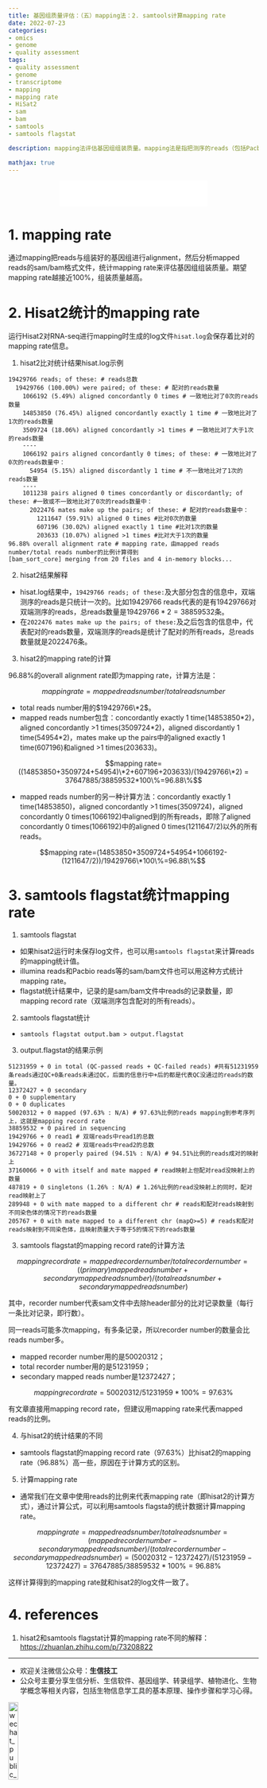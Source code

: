 ```yaml
---
title: 基因组质量评估：（五）mapping法：2. samtools计算mapping rate
date: 2022-07-23
categories:
- omics
- genome
- quality assessment
tags:
- quality assessment
- genome
- transcriptome
- mapping
- mapping rate
- HiSat2
- sam
- bam
- samtools
- samtools flagstat

description: mapping法评估基因组组装质量。mapping法是指把测序的reads（包括Pacbio，Illumina，RNA-seq 等reads）映射回组装好的基因组，评估mapping rate，genome coverage，depth分布等指标，用这些指标评估基因组组装质量。这篇文章简单介绍了mapping法的其中一个评估指标：mapping rate。通过samtools计算mapping rate，和HiSat2对RNA-seq进行mapping时把mapping rate统计在log文件中，两者间的差异和转化。

mathjax: true
---
```


<div align="middle"><iframe frameborder="no" border="0" marginwidth="0" marginheight="0" width=298 height=52 src="//music.163.com/outchain/player?type=2&id=18600061&auto=1&height=32"></iframe></div>

# 1. mapping rate
通过mapping把reads与组装好的基因组进行alignment，然后分析mapped reads的sam/bam格式文件，统计mapping rate来评估基因组组装质量。期望mapping rate越接近100%，组装质量越高。

# 2. Hisat2统计的mapping rate
运行Hisat2对RNA-seq进行mapping时生成的log文件`hisat.log`会保存着比对的mapping rate信息。

1. hisat2比对统计结果hisat.log示例

```
19429766 reads; of these: # reads总数
  19429766 (100.00%) were paired; of these: # 配对的reads数量
    1066192 (5.49%) aligned concordantly 0 times # 一致地比对了0次的reads数量
    14853850 (76.45%) aligned concordantly exactly 1 time # 一致地比对了1次的reads数量
    3509724 (18.06%) aligned concordantly >1 times # 一致地比对了大于1次的reads数量
    ----
    1066192 pairs aligned concordantly 0 times; of these: # 一致地比对了0次的reads数量中：
      54954 (5.15%) aligned discordantly 1 time # 不一致地比对了1次的reads数量
    ----
    1011238 pairs aligned 0 times concordantly or discordantly; of these: #一致或不一致地比对了0次的reads数量中：
      2022476 mates make up the pairs; of these: # 配对的reads数量中：
        1211647 (59.91%) aligned 0 times #比对0次的数量
        607196 (30.02%) aligned exactly 1 time #比对1次的数量
        203633 (10.07%) aligned >1 times #比对大于1次的数量
96.88% overall alignment rate # mapping rate，由mapped reads number/total reads number的比例计算得到
[bam_sort_core] merging from 20 files and 4 in-memory blocks...
```

2. hisat2结果解释
- hisat.log结果中，`19429766 reads; of these:`及大部分包含的信息中，双端测序的reads是只统计一次的。比如19429766 reads代表的是有19429766对双端测序的reads，总reads数量是$19429766*2=38859532$条。
- 在`2022476 mates make up the pairs; of these:`及之后包含的信息中，代表配对的reads数量，双端测序的reads是统计了配对的所有reads，总reads数量就是2022476条。

3. hisat2的mapping rate的计算

96.88%的overall alignment rate即为mapping rate，计算方法是：

$$mapping rate=mapped reads number/total reads number$$

  - total reads number用的$19429766\*2$。
  - mapped reads number包含：concordantly exactly 1 time(14853850\*2)，aligned concordantly >1 times(3509724\*2)，aligned discordantly 1 time(54954\*2)，mates make up the pairs中的aligned exactly 1 time(607196)和aligned >1 times(203633)。

  $$mapping rate=((14853850+3509724+54954)\*2+607196+203633)/(19429766\*2) = 37647885/38859532*100\%=96.88\%$$

  - mapped reads number的另一种计算方法：concordantly exactly 1 time(14853850)，aligned concordantly >1 times(3509724)，aligned concordantly 0 times(1066192)中aligned到的所有reads，即除了aligned concordantly 0 times(1066192)中的aligned 0 times(1211647/2)以外的所有reads。

  $$mapping rate=(14853850+3509724+54954+1066192-(1211647/2))/19429766\*100\%=96.88\%$$

# 3. samtools flagstat统计mapping rate
1. samtools flagstat
- 如果hisat2运行时未保存log文件，也可以用`samtools flagstat`来计算reads的mapping统计值。
- illumina reads和Pacbio reads等的sam/bam文件也可以用这种方式统计mapping rate。
- flagstat统计结果中，记录的是sam/bam文件中reads的记录数量，即mapping record rate（双端测序包含配对的所有reads）。

2. samtools flagstat统计
- `samtools flagstat output.bam > output.flagstat`

3. output.flagstat的结果示例

```
51231959 + 0 in total (QC-passed reads + QC-failed reads) #共有51231959条reads通过QC+0条reads未通过QC，后面的信息行中+后的都是代表QC没通过的reads的数量。
12372427 + 0 secondary
0 + 0 supplementary
0 + 0 duplicates
50020312 + 0 mapped (97.63% : N/A) # 97.63%比例的reads mapping到参考序列上，这就是mapping record rate
38859532 + 0 paired in sequencing
19429766 + 0 read1 # 双端reads中read1的总数
19429766 + 0 read2 # 双端reads中read2的总数
36727148 + 0 properly paired (94.51% : N/A) # 94.51%比例的reads成对的映射上
37160066 + 0 with itself and mate mapped # read映射上但配对read没映射上的数量
487819 + 0 singletons (1.26% : N/A) # 1.26%比例的read没映射上的同时，配对read映射上了
289948 + 0 with mate mapped to a different chr # reads和配对reads映射到不同染色体的情况下的reads数量
205767 + 0 with mate mapped to a different chr (mapQ>=5) # reads和配对reads映射到不同染色体，且映射质量大于等于5的情况下的reads数量
```

3. samtools flagstat的mapping record rate的计算方法

$$mapping record rate=mapped recorder number/total recorder number=((primary) mapped reads number + secondary mapped reads number)/(total reads number + secondary mapped reads number)$$

其中，recorder number代表sam文件中去除header部分的比对记录数量（每行一条比对记录，即行数）。

同一reads可能多次mapping，有多条记录，所以recorder number的数量会比reads number多。

- mapped recorder number用的是50020312；
- total recorder number用的是51231959；
- secondary mapped reads number是12372427；

$$mapping record rate=50020312/51231959*100\%=97.63\%$$

有文章直接用mapping record rate，但建议用mapping rate来代表mapped reads的比例。

4. 与hisat2的统计结果的不同
- samtools flagstat的mapping record rate（97.63%）比hisat2的mapping rate（96.88%）高一些，原因在于计算方式的区别。

5. 计算mapping rate
- 通常我们在文章中使用reads的比例来代表mapping rate（即hisat2的计算方式），通过计算公式，可以利用samtools flagsta的统计数据计算mapping rate。

$$mapping rate = mapped reads number/total reads number = (mapped recorder number - secondary mapped reads number)/(total recorder number - secondary mapped reads number) = (50020312-12372427)/(51231959-12372427) = 37647885/38859532*100\% = 96.88\%$$

这样计算得到的mapping rate就和hisat2的log文件一致了。

# 4. references
1. hisat2和samtools flagstat计算的mapping rate不同的解释：https://zhuanlan.zhihu.com/p/73208822

-------

- 欢迎关注微信公众号：**生信技工**
- 公众号主要分享生信分析、生信软件、基因组学、转录组学、植物进化、生物学概念等相关内容，包括生物信息学工具的基本原理、操作步骤和学习心得。

<img src="https://github.com/yanzhongsino/yanzhongsino.github.io/blob/hexo/source/wechat/Wechat_public_qrcode.jpg?raw=true" width=20% title="wechat_public_QRcode.png" align=center/>